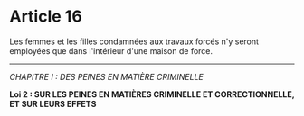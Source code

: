 # Article 16

Les femmes et les filles condamnées aux travaux forcés n'y seront
employées que dans l'intérieur d'une maison de force.

***
*CHAPITRE I : DES PEINES EN MATIÈRE CRIMINELLE*

**Loi 2 : SUR LES PEINES EN MATIÈRES CRIMINELLE ET CORRECTIONNELLE, ET SUR LEURS EFFETS**